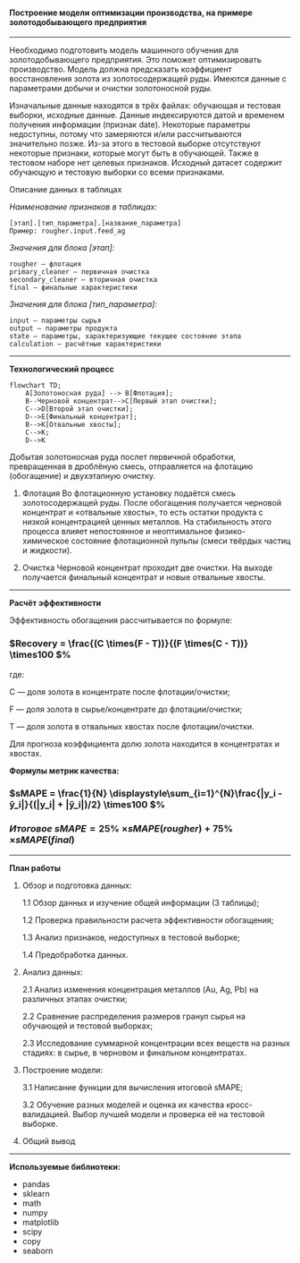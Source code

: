 #### Построение модели оптимизации производства, на примере золотодобывающего предприятия

---

Необходимо подготовить модель машинного обучения для золотодобывающего предприятия. Это поможет оптимизировать производство. Модель должна предсказать коэффициент восстановления золота из золотосодержащей руды. Имеются данные с параметрами добычи и очистки золотоносной руды.

Изначальные данные находятся в трёх файлах: обучающая и тестовая выборки, исходные данные.
Данные индексируются датой и временем получения информации (признак date). Некоторые параметры недоступны, потому что замеряются и/или рассчитываются значительно позже. Из-за этого в тестовой выборке отсутствуют некоторые признаки, которые могут быть в обучающей. Также в тестовом наборе нет целевых признаков. Исходный датасет содержит обучающую и тестовую выборки со всеми признаками.

Описание данных в таблицах

*Наименование признаков в таблицах:*

    [этап].[тип_параметра].[название_параметра]
    Пример: rougher.input.feed_ag

*Значения для блока [этап]:*
    
    rougher — флотация
    primary_cleaner — первичная очистка
    secondary_cleaner — вторичная очистка
    final — финальные характеристики

*Значения для блока [тип_параметра]:*
    
    input — параметры сырья
    output — параметры продукта
    state — параметры, характеризующие текущее состояние этапа
    calculation — расчётные характеристики

---

**Технологический процесс**

```mermaid
flowchart TD;
    A[Золотоносная руда] --> B[Флотация];
    B--Черновой концентрат-->C[Первый этап очистки];
    C-->D[Второй этап очистки];
    D-->E[Финальный концентрат];
    B-->K[Отвальные хвосты];
    C-->K;
    D-->K
```

Добытая золотоносная руда послет первичной обработки, превращенная в дроблёную смесь, отправляется на флотацию (обогащение) и двухэтапную очистку.

1. Флотация
Во флотационную установку подаётся смесь золотосодержащей руды. После обогащения получается черновой концентрат и «отвальные хвосты», то есть остатки продукта с низкой концентрацией ценных металлов.
На стабильность этого процесса влияет непостоянное и неоптимальное физико-химическое состояние флотационной пульпы (смеси твёрдых частиц и жидкости).

2. Очистка
Черновой концентрат проходит две очистки. На выходе получается финальный концентрат и новые отвальные хвосты.

---

**Расчёт эффективности**

Эффективность обогащения рассчитывается по формуле:

### $Recovery = \frac{(C \times(F - T))}{(F \times(C - T))} \times100 $%

где:

C — доля золота в концентрате после флотации/очистки;

F — доля золота в сырье/концентрате до флотации/очистки;

T — доля золота в отвальных хвостах после флотации/очистки.

Для прогноза коэффициента долю золота находится в концентратах и хвостах.

**Формулы метрик качества:**

### $sMAPE = \frac{1}{N} \displaystyle\sum_{i=1}^{N}\frac{|y_i - ŷ_i|}{(|y_i| + |ŷ_i|)/2} \times100 $%

### $Итоговое\ sMAPE = 25$% $\times sMAPE(rougher) + 75$% $\times sMAPE(final)$ 

---

**План работы**

1. Обзор и подготовка данных:
    
    1.1 Обзор данных и изучение общей информации (3 таблицы);
    
    1.2 Проверка правильности расчета эффективности обогащения;
    
    1.3 Анализ признаков, недоступных в тестовой выборке;
    
    1.4 Предобработка данных.

2. Анализ данных:

    2.1  Анализ изменения концентрация металлов (Au, Ag, Pb) на различных этапах очистки;
    
    2.2  Сравнение распределения размеров гранул сырья на обучающей и тестовой выборках;
    
    2.3  Исследование суммарной концентрации всех веществ на разных стадиях: в сырье, в черновом и финальном концентратах.

3.  Построение модели:

    3.1  Написание функции для вычисления итоговой sMAPE;
    
    3.2  Обучение разных моделей и оценка их качества кросс-валидацией. Выбор лучшей модели и проверка её на тестовой выборке.

4. Общий вывод

---

**Используемые библиотеки:**

- pandas
- sklearn
- math
- numpy
- matplotlib
- scipy 
- copy
- seaborn
